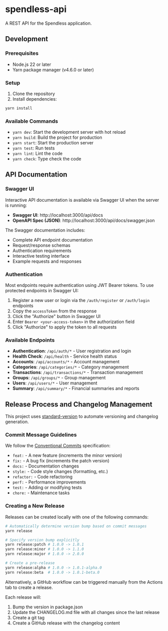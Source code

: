 # spendless-api

A REST API for the Spendless application.

## Development

### Prerequisites

- Node.js 22 or later
- Yarn package manager (v4.6.0 or later)

### Setup

1. Clone the repository
2. Install dependencies:
```bash
yarn install
```

### Available Commands

- `yarn dev`: Start the development server with hot reload
- `yarn build`: Build the project for production
- `yarn start`: Start the production server
- `yarn test`: Run tests
- `yarn lint`: Lint the code
- `yarn check`: Type check the code

## API Documentation

### Swagger UI

Interactive API documentation is available via Swagger UI when the server is running:

- **Swagger UI**: http://localhost:3000/api/docs
- **OpenAPI Spec (JSON)**: http://localhost:3000/api/docs/swagger.json

The Swagger documentation includes:
- Complete API endpoint documentation
- Request/response schemas
- Authentication requirements
- Interactive testing interface
- Example requests and responses

### Authentication

Most endpoints require authentication using JWT Bearer tokens. To use protected endpoints in Swagger UI:

1. Register a new user or login via the `/auth/register` or `/auth/login` endpoints
2. Copy the `accessToken` from the response
3. Click the "Authorize" button in Swagger UI
4. Enter `Bearer <your-access-token>` in the authorization field
5. Click "Authorize" to apply the token to all requests

### Available Endpoints

- **Authentication**: `/api/auth/*` - User registration and login
- **Health Check**: `/api/health` - Service health status
- **Accounts**: `/api/accounts/*` - Account management
- **Categories**: `/api/categories/*` - Category management
- **Transactions**: `/api/transactions/*` - Transaction management
- **Groups**: `/api/groups/*` - Group management
- **Users**: `/api/users/*` - User management
- **Summary**: `/api/summary/*` - Financial summaries and reports

## Release Process and Changelog Management

This project uses [standard-version](https://github.com/conventional-changelog/standard-version) to automate versioning and changelog generation.

### Commit Message Guidelines

We follow the [Conventional Commits](https://www.conventionalcommits.org/) specification:

- `feat:` - A new feature (increments the minor version)
- `fix:` - A bug fix (increments the patch version)
- `docs:` - Documentation changes
- `style:` - Code style changes (formatting, etc.)
- `refactor:` - Code refactoring
- `perf:` - Performance improvements
- `test:` - Adding or modifying tests
- `chore:` - Maintenance tasks

### Creating a New Release

Releases can be created locally with one of the following commands:

```bash
# Automatically determine version bump based on commit messages
yarn release

# Specify version bump explicitly
yarn release:patch # 1.0.0 -> 1.0.1
yarn release:minor # 1.0.0 -> 1.1.0
yarn release:major # 1.0.0 -> 2.0.0

# Create a pre-release
yarn release:alpha # 1.0.0 -> 1.0.1-alpha.0
yarn release:beta  # 1.0.0 -> 1.0.1-beta.0
```

Alternatively, a GitHub workflow can be triggered manually from the Actions tab to create a release.

Each release will:
1. Bump the version in package.json
2. Update the CHANGELOG.md file with all changes since the last release
3. Create a git tag
4. Create a GitHub release with the changelog content
